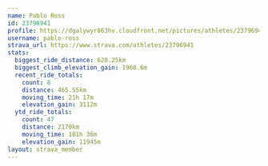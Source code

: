 ```yaml
---
name: Pablo Ross
id: 23796941
profile: https://dgalywyr863hv.cloudfront.net/pictures/athletes/23796941/14615399/1/large.jpg
username: pablo-ross
strava_url: https://www.strava.com/athletes/23796941
stats:
  biggest_ride_distance: 620.25km
  biggest_climb_elevation_gain: 1960.6m
  recent_ride_totals:
    count: 8
    distance: 465.55km
    moving_time: 21h 17m
    elevation_gain: 3112m
  ytd_ride_totals:
    count: 47
    distance: 2170km
    moving_time: 101h 36m
    elevation_gain: 11945m
layout: strava_member
--- 
```

